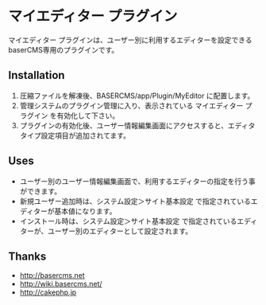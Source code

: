 # マイエディター プラグイン

マイエディター プラグインは、ユーザー別に利用するエディターを設定できるbaserCMS専用のプラグインです。


## Installation

1. 圧縮ファイルを解凍後、BASERCMS/app/Plugin/MyEditor に配置します。
2. 管理システムのプラグイン管理に入り、表示されている マイエディター プラグイン を有効化して下さい。
3. プラグインの有効化後、ユーザー情報編集画面にアクセスすると、エディタタイプ設定項目が追加されてます。


## Uses

* ユーザー別のユーザー情報編集画面で、利用するエディターの指定を行う事ができます。
* 新規ユーザー追加時は、システム設定＞サイト基本設定 で指定されているエディターが基本値になります。
* インストール時は、システム設定＞サイト基本設定 で指定されているエディターが、ユーザー別のエディターとして設定されます。


## Thanks

- http://basercms.net
- http://wiki.basercms.net/
- http://cakephp.jp
